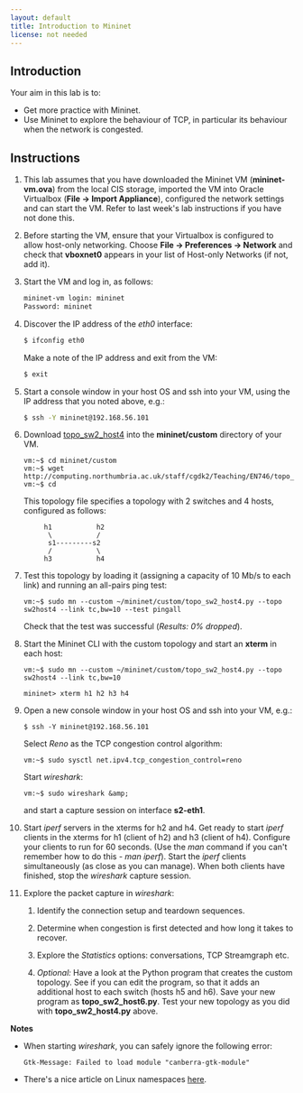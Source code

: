 ```yaml
---
layout: default
title: Introduction to Mininet
license: not needed
---
```


## Introduction

Your aim in this lab is to:
* Get more practice with Mininet.
* Use Mininet to explore the behaviour of TCP, in particular its behaviour
   when the network is congested.

## Instructions


1. This lab assumes that you have downloaded the Mininet VM
   (**mininet-vm.ova**) from the local CIS storage,
   imported the VM into Oracle Virtualbox (**File -> Import
   Appliance**), configured the network settings and can start the
   VM. Refer to last week's lab instructions if you have not done this.

1. Before starting the VM, ensure that your Virtualbox is configured to
allow host-only networking. Choose **File -> Preferences ->
Network** and check that **vboxnet0** appears in
your list of Host-only Networks (if not, add it).

1. Start the VM and log in, as follows:

     ```sh
     mininet-vm login: mininet
     Password: mininet
     ```

1. Discover the IP address of the *eth0* interface:

     ```sh
     $ ifconfig eth0
     ```
   Make a note of the IP address and exit from the VM:

     ```sh
     $ exit
     ```

1. Start a console window in your host OS and ssh into your VM, using the IP address that you noted above, e.g.:

     ```sh
     $ ssh -Y mininet@192.168.56.101
     ```

1. Download [topo_sw2_host4]({{site.baseurl}}{{site.raurl}}/topo_sw2_host4.py) into the **mininet/custom** directory of your VM. 

     ```
     vm:~$ cd mininet/custom
     vm:~$ wget http://computing.northumbria.ac.uk/staff/cgdk2/Teaching/EN746/topo_sw2_host4.py
     vm:~$ cd
     ```

   This topology file specifies a topology with
   2 switches and 4 hosts, configured as follows:

     ```
          h1           h2
           \           /
           s1---------s2
           /           \
          h3           h4
     ```
1. Test this topology by loading it (assigning a capacity of 10 Mb/s to each link) and running an all-pairs ping test:

     ```
     vm:~$ sudo mn --custom ~/mininet/custom/topo_sw2_host4.py --topo sw2host4 --link tc,bw=10 --test pingall
     ```
   Check that the test was successful (*Results: 0% dropped*). 

1. Start the Mininet CLI with the custom topology and start an **xterm** in each host:

     ```
     vm:~$ sudo mn --custom ~/mininet/custom/topo_sw2_host4.py --topo sw2host4 --link tc,bw=10 

     mininet> xterm h1 h2 h3 h4
     ```

1. Open a new console window in your host OS and ssh into your VM, e.g.:

     ```
     $ ssh -Y mininet@192.168.56.101

     ```
   Select *Reno* as the TCP congestion control algorithm:

     ```
     vm:~$ sudo sysctl net.ipv4.tcp_congestion_control=reno
     ```
 
   Start *wireshark*:

     ```
     vm:~$ sudo wireshark &amp;
     ```
   and start a capture session on interface **s2-eth1**.


1. Start *iperf* servers in the xterms for h2 and h4. Get ready to
   start *iperf* clients in the xterms for h1 (client of h2) and
   h3 (client of h4). Configure your clients to run for 60 seconds. (Use
   the *man* command if you can't remember how to do this -
   *man iperf*). Start the *iperf* clients simultaneously
   (as close as you can manage). When both clients have finished, stop
   the *wireshark* capture session.


1. Explore the packet capture in *wireshark*:
   1. Identify the connection setup and teardown sequences.

   1. Determine when congestion is first detected and how long it takes to recover.

   1. Explore the *Statistics* options: conversations, TCP Streamgraph etc. 

   1. *Optional:* Have a look at the Python program that creates the
      custom topology. See if you can edit the program, so that it adds an
      additional host to each switch (hosts h5 and h6). Save your new
      program as **topo_sw2_host6.py**. Test your new topology as
      you did with **topo_sw2_host4.py** above.


**Notes**
* When starting *wireshark*, you can safely ignore the following error:
     ```
     Gtk-Message: Failed to load module "canberra-gtk-module"
     ```
* There's a nice article on Linux namespaces <a href="https://eos.aristanetworks.com/2011/06/linux-namespaces-at-arista/">here</a>.
